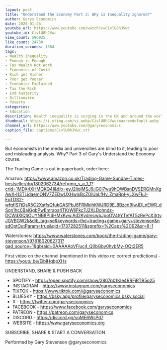 ```yaml
---
layout: post
title: "Understand the Economy Part 3: Why is Inequality Ignored?"
author: Garys Economics
date: 2025-01-26
youtube_url: https://www.youtube.com/watch?v=CivlU8hJVwc
youtube_id: CivlU8hJVwc
view_count: 596925
like_count: 24730
duration_seconds: 1384
tags:
- Wealth Inequality
- Enough is Enough
- Tax Wealth Not Work
- Economics of Covid
- Rich get Richer
- Poor get Poorer
- Economics Explained
- Tax the Rich
- End Austerity
- Billionaire
- Poverty
categories:
- Education
description: Wealth inequality is surging in the UK and around the world.
thumbnail: https://i.ytimg.com/vi_webp/CivlU8hJVwc/maxresdefault.webp
channel_url: https://www.youtube.com/@garyseconomics
caption_file: captions/CivlU8hJVwc.vtt

---
```


But economists in the media and universities are blind to it, leading to poor and misleading analysis. Why? Part 3 of Gary's Understand the Economy course.

The Trading Game is out in paperback, order here:

Amazon: https://www.amazon.co.uk/Trading-Game-Sunday-Times-bestseller/dp/1802062734/ref=mp_s_a_1_1?crid=1MDX4XHMQKQ4I&dib=eyJ2IjoiMSJ9.jG0i7wu9hOWBsnDVSERGMnXgAwX-l13TLjdaemONV7ZEDwUXHwisBcZOiUaLfHv_ZmaRpl-yLXwFkJ-EqTDS2-wfqflS7tDsR5C2XstfsQfukGASPbJ6FRMkihKWJRD9E_8Bzcd9iwJDLnEWR_dSqn1hc0BajGgbPwEmraos4TKrWIiFkc7J2XLDohndz-DCWdXlQtjOUYNB8PI4HMxKyw.Ad2KydrecwbJpoOV4hYTefAT5zRePcX3rtvJGVBGW2k&dib_tag=se&keywords=the+trading+game+gary+stevenson&nsdOptOutParam=true&qid=1737282511&sprefix=%2Caps%2C92&sr=8-1

Waterstones: https://www.waterstones.com/book/the-trading-game/gary-stevenson//9781802062731?gad_source=1&gbraid=0AAAAAoVFluc4_Q0bGby0hvbMy-OQt2ER5

First video on the channel (mentioned in this video re: correct predictions) - https://youtu.be/EiblHqbpXHs

UNDERSTAND, SHARE & PUSH BACK

- SPOTIFY - https://open.spotify.com/show/2807p01KIe4RRFjRTB5o25
- INSTAGRAM  - https://www.instagram.com/garyseconomics
- TIKTOK - https://www.tiktok.com/@garyseconomics
- BLUESKY - https://bsky.app/profile/garyseconomics.bsky.social
- X - https://twitter.com/garyseconomics
- FACEBOOK - https://www.facebook.com/garyseconomics
- PATREON - https://patreon.com/garyseconomics
- DISCORD - https://discord.gg/vqME6WsPd7
- WEBSITE - https://www.garyseconomics.org

SUBSCRIBE, SHARE & START A CONVERSATION

Performed by Gary Stevenson
@garyseconomics
